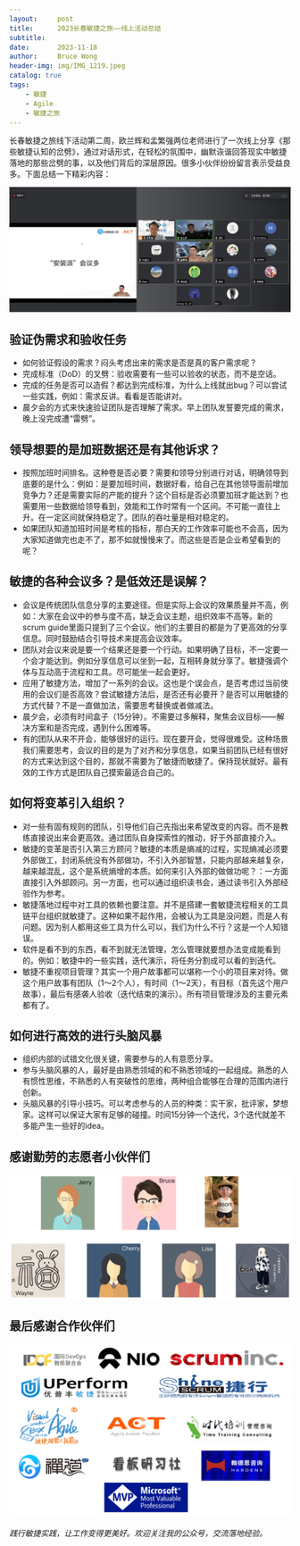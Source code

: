 ```yaml
---
layout:     post
title:      2023长春敏捷之旅——线上活动总结
subtitle:
date:       2023-11-18
author:     Bruce Wong
header-img: img/IMG_1219.jpeg
catalog: true
tags:
    - 敏捷
    - Agile
    - 敏捷之旅
---
```



长春敏捷之旅线下活动第二周，欧兰辉和孟繁强两位老师进行了一次线上分享《那些敏捷认知的岔劈》，通过对话形式，在轻松的氛围中，幽默诙谐回答现实中敏捷落地的那些岔劈的事，以及他们背后的深层原因。很多小伙伴纷纷留言表示受益良多。下面总结一下精彩内容：

![2023-11-01 21.53.37.jpeg](/img/agiletour/2023/2023-11-01_21.53.37.jpeg)

## 验证伪需求和验收任务

- 如何验证假设的需求？闷头考虑出来的需求是否是真的客户需求呢？
- 完成标准（DoD）的叉劈：验收需要有一些可以验收的状态，而不是空话。
- 完成的任务是否可以造假？都达到完成标准，为什么上线就出bug？可以尝试一些实践，例如：需求反讲。看看是否能讲对。
- 晨夕会的方式来快速验证团队是否理解了需求。早上团队发誓要完成的需求，晚上没完成遭“雷劈”。

## 领导想要的是加班数据还是有其他诉求？

- 按照加班时间排名。这种卷是否必要？需要和领导分别进行对话，明确领导到底要的是什么：例如：是要加班时间，数据好看，给自己在其他领导面前增加竞争力？还是需要实际的产能的提升？这个目标是否必须要加班才能达到？也需要用一些数据给领导看到，效能和工作时常有一个区间。不可能一直往上升。在一定区间就保持稳定了。团队的吞吐量是相对稳定的。
- 如果团队知道加班时间是考核的指标，那白天的工作效率可能也不会高，因为大家知道做完也走不了，那不如就慢慢来了。而这些是否是企业希望看到的呢？

## 敏捷的各种会议多？是低效还是误解？

- 会议是传统团队信息分享的主要途径。但是实际上会议的效果质量并不高，例如：大家在会议中的参与度不高，缺乏会议主题，组织效率不高等。新的scrum guide里面只提到了三个会议。他们的主要目的都是为了更高效的分享信息。同时鼓励结合引导技术来提高会议效率。
- 团队对会议来说是要一个结果还是要一个行动。如果明确了目标，不一定要一个会才能达到。例如分享信息可以坐到一起，互相转身就分享了。敏捷强调个体与互动高于流程和工具。尽可能坐一起会更好。
- 应用了敏捷方法，增加了一系列的会议。这也是个误会点，是否考虑过当前使用的会议们是否高效？尝试敏捷方法后，是否还有必要开？是否可以用敏捷的方式代替？不是一直做加法，需要思考替换或者做减法。
- 晨夕会，必须有时间盒子（15分钟）。不需要过多解释，聚焦会议目标——解决方案和是否完成，遇到什么困难等。
- 有的团队从来不开会，能够很好的运行。现在要开会，觉得很难受。这种场景我们需要思考，会议的目的是为了对齐和分享信息，如果当前团队已经有很好的方式来达到这个目的，那就不需要为了敏捷而敏捷了。保持现状就好。最有效的工作方式是团队自己摸索最适合自己的。

## 如何将变革引入组织？

- 对一些有固有规则的团队，引导他们自己先指出来希望改变的内容。而不是教练直接说出来会更高效。通过团队自身探索性的推动，好于外部直接介入。
- 敏捷的变革是否引入第三方顾问？敏捷的本质是熵减的过程，实现熵减必须要外部做工，封闭系统没有外部做功，不引入外部智慧，只能内部越来越复杂，越来越混乱，这个是系统熵增的本质。如何来引入外部的做做功呢？：一方面直接引入外部顾问。另一方面，也可以通过组织读书会，通过读书引入外部经验作为参考。
- 敏捷落地过程中对工具的依赖也要注意。并不是搭建一套敏捷流程相关的工具链平台组织就敏捷了。这种如果不起作用，会被认为工具是没问题，而是人有问题。因为别人都用这些工具为什么可以，我们为什么不行？这是一个人知错误。
- 软件是看不到的东西，看不到就无法管理，怎么管理就要想办法变成能看到的。例如：敏捷中的一些实践，迭代演示，将任务分割成可以看的到迭代。
- 敏捷不重视项目管理？其实一个用户故事都可以堪称一个小的项目来对待。做这个用户故事有团队（1～2个人），有时间（1～2天），有目标（首先这个用户故事），最后有感袭人验收（迭代结束的演示）。所有项目管理涉及的主要元素都有了。

## 如何进行高效的进行头脑风暴

- 组织内部的试错文化很关键，需要参与的人有意愿分享。
- 参与头脑风暴的人，最好是由熟悉领域的和不熟悉领域的一起组成。熟悉的人有惯性思维，不熟悉的人有突破性的思维，两种组合能够在合理的范围内进行创新。
- 头脑风暴的引导小技巧。可以考虑参与的人员的种类：实干家，批评家，梦想家。这样可以保证大家有足够的碰撞。时间15分钟一个迭代，3个迭代就差不多能产生一些好的idea。

## 感谢勤劳的志愿者小伙伴们

![Untitled](/img/agiletour/2023/Untitled%2012.jpeg)

## 最后感谢合作伙伴们

![Untitled](/img/agiletour/2023/Untitled.png)

*践行敏捷实践，让工作变得更美好。欢迎关注我的公众号，交流落地经验。*
